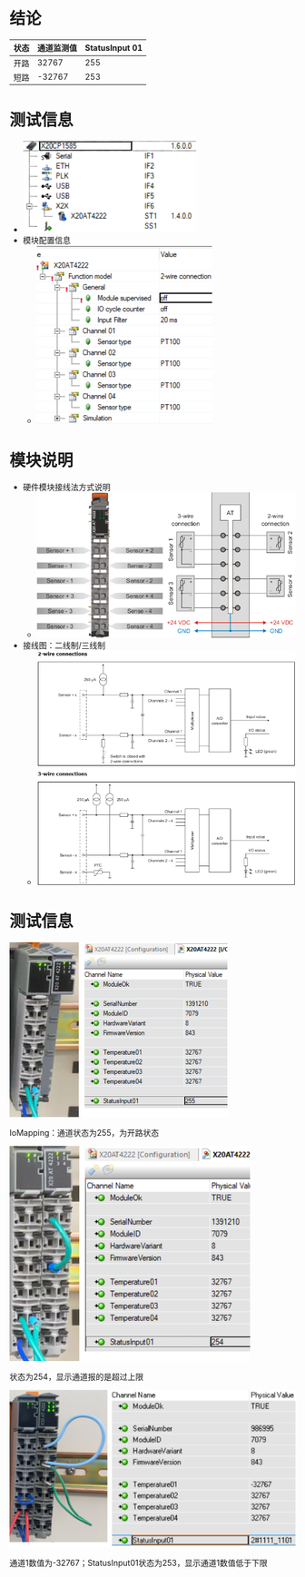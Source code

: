 # 结论

|状态 |通道监测值|   StatusInput 01   |
|:-----|:-----|:-----|
|开路|32767|255|
|短路 |-32767|253|

# 测试信息

- ![](FILES/018温度测量模块X20AT4222不同接线下通道信息/image-20230610151847242.png)
- 模块配置信息
    - ![](FILES/018温度测量模块X20AT4222不同接线下通道信息/image-20230610151917003.png)

# 模块说明

- 硬件模块接线法方式说明
    - ![](FILES/018温度测量模块X20AT4222不同接线下通道信息/image-20230610152308658.png)
- 接线图：二线制/三线制
    - ![](FILES/018温度测量模块X20AT4222不同接线下通道信息/image-20230610152341446.png)

# 测试信息

![](FILES/018温度测量模块X20AT4222不同接线下通道信息/image-20230610152720511.png)

IoMapping：通道状态为255，为开路状态

![](FILES/018温度测量模块X20AT4222不同接线下通道信息/image-20230610152759196.png)

状态为254，显示通道报的是超过上限

![](FILES/018温度测量模块X20AT4222不同接线下通道信息/image-20230610152855813.png)

通道1数值为-32767；StatusInput01状态为253，显示通道1数值低于下限
